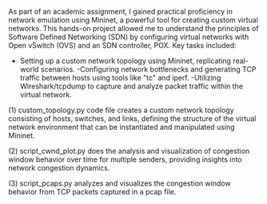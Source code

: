 As part of an academic assignment, I gained practical proficiency in network emulation using Mininet, a powerful tool for creating custom virtual networks. This hands-on project allowed me to understand the principles of Software Defined Networking (SDN) by configuring virtual networks with Open vSwitch (OVS) and an SDN controller, POX. Key tasks included:
 - Setting up a custom network topology using Mininet, replicating real-world scenarios.
 -Configuring network bottlenecks and generating TCP traffic between hosts using tools like "tc" and iperf.
 -Utilizing Wireshark/tcpdump to capture and analyze packet traffic within the virtual network.


(1) custom_topology.py code file creates a custom network topology consisting of hosts, switches, and links, defining the structure of the virtual network environment that can be instantiated and manipulated using Mininet.

(2) script_cwnd_plot.py does the analysis and visualization of congestion window behavior over time for multiple senders, providing insights into network congestion dynamics.

(3) script_pcaps.py analyzes and visualizes the congestion window behavior from TCP packets captured in a pcap file.
